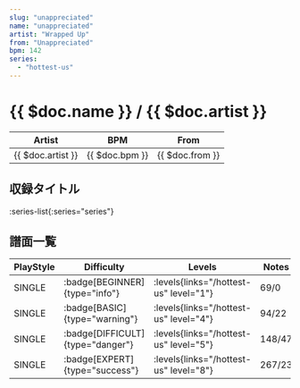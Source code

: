 ```yaml
---
slug: "unappreciated"
name: "unappreciated"
artist: "Wrapped Up"
from: "Unappreciated"
bpm: 142
series:
  - "hottest-us"
---
```


# {{ $doc.name }} / {{ $doc.artist }}

|Artist|BPM|From|
|------|---|----|
|{{ $doc.artist }}|{{ $doc.bpm }}|{{ $doc.from }}|

## 収録タイトル

:series-list{:series="series"}

## 譜面一覧

|PlayStyle|Difficulty|Levels|Notes|Movie|
|---------|----------|------|-----|-----|
|SINGLE| :badge[BEGINNER]{type="info"}| :levels{links="/hottest-us" level="1"}|69/0||
|SINGLE| :badge[BASIC]{type="warning"}| :levels{links="/hottest-us" level="4"}|94/22||
|SINGLE| :badge[DIFFICULT]{type="danger"}| :levels{links="/hottest-us" level="5"}|148/47||
|SINGLE| :badge[EXPERT]{type="success"}| :levels{links="/hottest-us" level="8"}|267/23||
